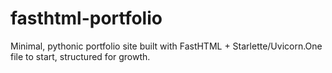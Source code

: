 # fasthtml-portfolio
Minimal, pythonic portfolio site built with FastHTML + Starlette/Uvicorn.One file to start, structured for growth.

<!-- GitAds-Verify: Y1DLYXUU9ZG77IUQYL7YHVBZVVMEDYPL -->
